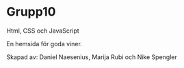# Grupp10
Html, CSS och JavaScript

En hemsida för goda viner.

Skapad av:
Daniel Naesenius,
Marija Rubi och
Nike Spengler
